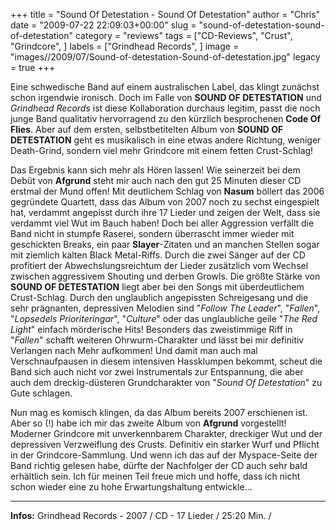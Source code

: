 +++
title = "Sound Of Detestation - Sound Of Detestation"
author = "Chris"
date = "2009-07-22 22:09:03+00:00"
slug = "sound-of-detestation-sound-of-detestation"
category = "reviews"
tags = ["CD-Reviews", "Crust", "Grindcore", ]
labels = ["Grindhead Records", ]
image = "images//2009/07/Sound-of-detestation-Sound-of-detestation.jpg"
legacy = true
+++

Eine schwedische Band auf einem australischen Label, das klingt zunächst schon irgendwie ironisch. Doch im Falle von **SOUND OF DETESTATION** und _Grindhead Records_ ist diese Kollaboration durchaus legitim, passt die noch junge Band qualitativ hervorragend zu den kürzlich besprochenen **Code Of Flies**. Aber auf dem ersten, selbstbetitelten Album von **SOUND OF DETESTATION** geht es musikalisch in eine etwas andere Richtung, weniger Death-Grind, sondern viel mehr Grindcore mit einem fetten Crust-Schlag!

Das Ergebnis kann sich mehr als Hören lassen! Wie seinerzeit bei dem Debüt von **Afgrund** steht mir auch nach den gut 25 Minuten dieser CD erstmal der Mund offen! Mit deutlichem Schlag von **Nasum** böllert das 2006 gegründete Quartett, dass das Album von 2007 noch zu sechst eingespielt hat, verdammt angepisst durch ihre 17 Lieder und zeigen der Welt, dass sie verdammt viel Wut im Bauch haben! Doch bei aller Aggression verfällt die Band nicht in stumpfe Raserei, sondern überrascht immer wieder mit geschickten Breaks, ein paar **Slayer**-Zitaten und an manchen Stellen sogar mit ziemlich kalten Black Metal-Riffs. Durch die zwei Sänger auf der CD profitiert der Abwechslungsreichtum der Lieder zusätzlich vom Wechsel zwischen aggressivem Shouting und derben Growls. Die größte Stärke von **SOUND OF DETESTATION** liegt aber bei den Songs mit überdeutlichem Crust-Schlag. Durch den unglaublich angepissten Schreigesang und die sehr prägnanten, depressiven Melodien sind "_Follow The Leader_", "_Fallen_", "_Lopsedels Prioriteringar_", "_Culture_" oder das unglaubliche geile "_The Red Light_" einfach mörderische Hits!
Besonders das zweistimmige Riff in "_Fallen_" schafft weiteren Ohrwurm-Charakter und lässt bei mir definitiv Verlangen nach Mehr aufkommen! Und damit man auch mal Verschnaufpausen in diesem intensiven Hassklumpen bekommt, scheut die Band sich auch nicht vor zwei Instrumentals zur Entspannung, die aber auch dem dreckig-düsteren Grundcharakter von "_Sound Of Detestation_" zu Gute schlagen.

Nun mag es komisch klingen, da das Album bereits 2007 erschienen ist. Aber so (!) habe ich mir das zweite Album von **Afgrund** vorgestellt! Moderner Grindcore mit unverkennbarem Charakter, dreckiger Wut und der depressiven Verzweiflung des Crusts. Definitiv ein starker Wurf und Pflicht in der Grindcore-Sammlung. Und wenn ich das auf der Myspace-Seite der Band richtig gelesen habe, dürfte der Nachfolger der CD auch sehr bald erhältlich sein. Ich für meinen Teil freue mich und hoffe, dass ich nicht schon wieder eine zu hohe Erwartungshaltung entwickle...





---
**Infos:**
Grindhead Records - 2007 / 
CD - 17 Lieder / 25:20 Min. / 
